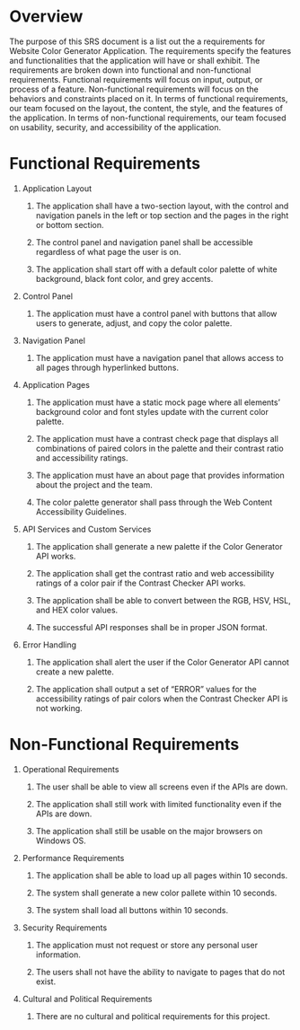 # Overview

The purpose of this SRS document is a list out the a requirements for Website Color Generator Application. The requirements specify the features and functionalities that the application will have or shall exhibit. The requirements are broken down into functional and non-functional requirements. Functional requirements will focus on input, output, or process of a feature. Non-functional requirements will focus on the behaviors and constraints placed on it. In terms of functional requirements, our team focused on the layout, the content, the style, and the features of the application. In terms of non-functional requirements, our team focused on usability, security, and accessibility of the application.

# Functional Requirements

1. Application Layout

    1. The application shall have a two-section layout, with the control and navigation panels in the left or top section and the pages in the right or bottom section.

    2. The control panel and navigation panel shall be accessible regardless of what page the user is on.

    3. The application shall start off with a default color palette of white background, black font color, and grey accents.

2. Control Panel

    1. The application must have a control panel with buttons that allow users to generate, adjust, and copy the color palette.

3. Navigation Panel

    1. The application must have a navigation panel that allows access to all pages through hyperlinked buttons.

4. Application Pages

    1. The application must have a static mock page where all elements’ background color and font styles update with the current color palette.

    2. The application must have a contrast check page that displays all combinations of paired colors in the palette and their contrast ratio and accessibility ratings.

    3. The application must have an about page that provides information about the project and the team.

    4. The color palette generator shall pass through the Web Content Accessibility Guidelines.

5. API Services and Custom Services

    1. The application shall generate a new palette if the Color Generator API works.

    2. The application shall get the contrast ratio and web accessibility ratings of a color pair if the Contrast Checker API works.

    3. The application shall be able to convert between the RGB, HSV, HSL, and HEX color values.

    4. The successful API responses shall be in proper JSON format.


6. Error Handling

    1. The application shall alert the user if the Color Generator API cannot create a new palette.

    2. The application shall output a set of “ERROR” values for the accessibility ratings of pair colors when the Contrast Checker API is not working.

# Non-Functional Requirements

1. Operational Requirements

    1. The user shall be able to view all screens even if the APIs are down.

    2. The application shall still work with limited functionality even if the APIs are down.

    3. The application shall still be usable on the major browsers on Windows OS.

2. Performance Requirements

    1. The application shall be able to load up all pages within 10 seconds.

    2. The system shall generate a new color pallete within 10 seconds.

    3. The system shall load all buttons within 10 seconds.

3. Security Requirements

    1. The application must not request or store any personal user information.

    2. The users shall not have the ability to navigate to pages that do not exist.

4. Cultural and Political Requirements

    1. There are no cultural and political requirements for this project.
